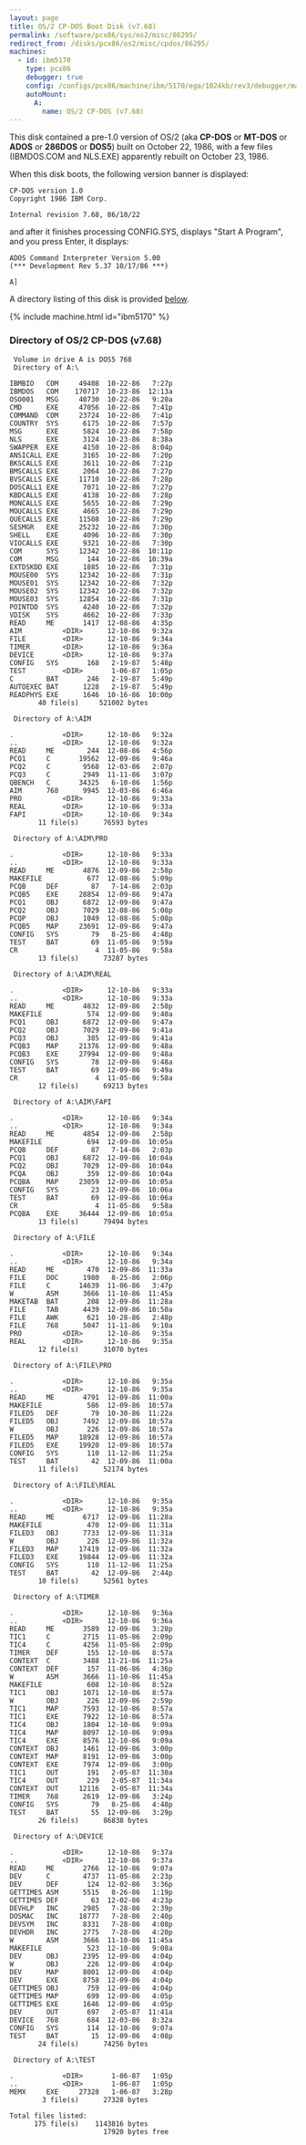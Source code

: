 ```yaml
---
layout: page
title: OS/2 CP-DOS Boot Disk (v7.68)
permalink: /software/pcx86/sys/os2/misc/86295/
redirect_from: /disks/pcx86/os2/misc/cpdos/86295/
machines:
  - id: ibm5170
    type: pcx86
    debugger: true
    config: /configs/pcx86/machine/ibm/5170/ega/1024kb/rev3/debugger/machine.xml
    autoMount:
      A:
        name: OS/2 CP-DOS (v7.68)
---
```


This disk contained a pre-1.0 version of OS/2 (aka **CP-DOS** or **MT-DOS** or **ADOS** or **286DOS** or **DOS5**)
built on October 22, 1986, with a few files (IBMDOS.COM and NLS.EXE) apparently rebuilt on October 23, 1986.

When this disk boots, the following version banner is displayed:

	CP-DOS version 1.0
	Copyright 1986 IBM Corp.
	
	Internal revision 7.68, 86/10/22

and after it finishes processing CONFIG.SYS, displays "Start A Program", and you press Enter, it displays:

	ADOS Command Interpreter Version 5.00
	(*** Development Rev 5.37 10/17/86 ***)
	
	A]

A directory listing of this disk is provided [below](#directory-of-os2-cpdos-boot-disk-v768).

{% include machine.html id="ibm5170" %}

### Directory of OS/2 CP-DOS (v7.68)

     Volume in drive A is DOS5 768
     Directory of A:\

    IBMBIO   COM     49408  10-22-86   7:27p
    IBMDOS   COM    170717  10-23-86  12:13a
    OSO001   MSG     40730  10-22-86   9:20a
    CMD      EXE     47056  10-22-86   7:41p
    COMMAND  COM     23724  10-22-86   7:41p
    COUNTRY  SYS      6175  10-22-86   7:57p
    MSG      EXE      5824  10-22-86   7:58p
    NLS      EXE      3124  10-23-86   8:38a
    SWAPPER  EXE      4150  10-22-86   8:04p
    ANSICALL EXE      3165  10-22-86   7:20p
    BKSCALLS EXE      3611  10-22-86   7:21p
    BMSCALLS EXE      2064  10-22-86   7:27p
    BVSCALLS EXE     11710  10-22-86   7:28p
    DOSCALL1 EXE      7071  10-22-86   7:27p
    KBDCALLS EXE      4138  10-22-86   7:28p
    MONCALLS EXE      5655  10-22-86   7:29p
    MOUCALLS EXE      4665  10-22-86   7:29p
    QUECALLS EXE     11508  10-22-86   7:29p
    SESMGR   EXE     25232  10-22-86   7:30p
    SHELL    EXE      4096  10-22-86   7:30p
    VIOCALLS EXE      9321  10-22-86   7:30p
    COM      SYS     12342  10-22-86  10:11p
    COM      MSG       144  10-22-86  10:39a
    EXTDSKDD EXE      1885  10-22-86   7:31p
    MOUSE00  SYS     12342  10-22-86   7:31p
    MOUSE01  SYS     12342  10-22-86   7:32p
    MOUSE02  SYS     12342  10-22-86   7:32p
    MOUSE03  SYS     12854  10-22-86   7:31p
    POINTDD  SYS      4240  10-22-86   7:32p
    VDISK    SYS      4662  10-22-86   7:33p
    READ     ME       1417  12-08-86   4:35p
    AIM          <DIR>      12-10-86   9:32a
    FILE         <DIR>      12-10-86   9:34a
    TIMER        <DIR>      12-10-86   9:36a
    DEVICE       <DIR>      12-10-86   9:37a
    CONFIG   SYS       168   2-19-87   5:48p
    TEST         <DIR>       1-06-87   1:05p
    C        BAT       246   2-19-87   5:49p
    AUTOEXEC BAT      1228   2-19-87   5:49p
    READPHYS EXE      1646  10-16-86  10:00p
           40 file(s)     521002 bytes

     Directory of A:\AIM

    .            <DIR>      12-10-86   9:32a
    ..           <DIR>      12-10-86   9:32a
    READ     ME        244  12-08-86   4:56p
    PCQ1     C       19562  12-09-86   9:46a
    PCQ2     C        9568  12-03-86   2:07p
    PCQ3     C        2949  11-11-86   3:07p
    QBENCH   C       34325   6-10-86   1:56p
    AIM      768      9945  12-03-86   6:46a
    PRO          <DIR>      12-10-86   9:33a
    REAL         <DIR>      12-10-86   9:33a
    FAPI         <DIR>      12-10-86   9:34a
           11 file(s)      76593 bytes

     Directory of A:\AIM\PRO

    .            <DIR>      12-10-86   9:33a
    ..           <DIR>      12-10-86   9:33a
    READ     ME       4876  12-09-86   2:58p
    MAKEFILE           677  12-08-86   5:09p
    PCQB     DEF        87   7-14-86   2:03p
    PCQB5    EXE     28854  12-09-86   9:47a
    PCQ1     OBJ      6872  12-09-86   9:47a
    PCQ2     OBJ      7029  12-08-86   5:08p
    PCQP     OBJ      1049  12-08-86   5:08p
    PCQB5    MAP     23691  12-09-86   9:47a
    CONFIG   SYS        79   8-25-86   4:48p
    TEST     BAT        69  11-05-86   9:59a
    CR                   4  11-05-86   9:58a
           13 file(s)      73287 bytes

     Directory of A:\AIM\REAL

    .            <DIR>      12-10-86   9:33a
    ..           <DIR>      12-10-86   9:33a
    READ     ME       4832  12-09-86   2:58p
    MAKEFILE           574  12-09-86   9:40a
    PCQ1     OBJ      6872  12-09-86   9:47a
    PCQ2     OBJ      7029  12-09-86   9:41a
    PCQ3     OBJ       385  12-09-86   9:41a
    PCQB3    MAP     21376  12-09-86   9:48a
    PCQB3    EXE     27994  12-09-86   9:48a
    CONFIG   SYS        78  12-09-86   9:48a
    TEST     BAT        69  12-09-86   9:49a
    CR                   4  11-05-86   9:58a
           12 file(s)      69213 bytes

     Directory of A:\AIM\FAPI

    .            <DIR>      12-10-86   9:34a
    ..           <DIR>      12-10-86   9:34a
    READ     ME       4854  12-09-86   2:58p
    MAKEFILE           694  12-09-86  10:05a
    PCQB     DEF        87   7-14-86   2:03p
    PCQ1     OBJ      6872  12-09-86  10:04a
    PCQ2     OBJ      7029  12-09-86  10:04a
    PCQA     OBJ       359  12-09-86  10:04a
    PCQBA    MAP     23059  12-09-86  10:05a
    CONFIG   SYS        23  12-09-86  10:06a
    TEST     BAT        69  12-09-86  10:06a
    CR                   4  11-05-86   9:58a
    PCQBA    EXE     36444  12-09-86  10:05a
           13 file(s)      79494 bytes

     Directory of A:\FILE

    .            <DIR>      12-10-86   9:34a
    ..           <DIR>      12-10-86   9:34a
    READ     ME        470  12-09-86  11:33a
    FILE     DOC      1980   8-25-86   2:06p
    FILE     C       14639  11-06-86   3:47p
    W        ASM      3666  11-10-86  11:45a
    MAKETAB  BAT       208  12-09-86  11:28a
    FILE     TAB      4439  12-09-86  10:50a
    FILE     AWK       621  10-28-86   2:48p
    FILE     768      5047  11-11-86   9:10a
    PRO          <DIR>      12-10-86   9:35a
    REAL         <DIR>      12-10-86   9:35a
           12 file(s)      31070 bytes

     Directory of A:\FILE\PRO

    .            <DIR>      12-10-86   9:35a
    ..           <DIR>      12-10-86   9:35a
    READ     ME       4791  12-09-86  11:00a
    MAKEFILE           586  12-09-86  10:57a
    FILED5   DEF        79  10-30-86  11:22a
    FILED5   OBJ      7492  12-09-86  10:57a
    W        OBJ       226  12-09-86  10:57a
    FILED5   MAP     18928  12-09-86  10:57a
    FILED5   EXE     19920  12-09-86  10:57a
    CONFIG   SYS       110  11-12-86  11:25a
    TEST     BAT        42  12-09-86  11:00a
           11 file(s)      52174 bytes

     Directory of A:\FILE\REAL

    .            <DIR>      12-10-86   9:35a
    ..           <DIR>      12-10-86   9:35a
    READ     ME       6717  12-09-86  11:28a
    MAKEFILE           470  12-09-86  11:31a
    FILED3   OBJ      7733  12-09-86  11:31a
    W        OBJ       226  12-09-86  11:32a
    FILED3   MAP     17419  12-09-86  11:32a
    FILED3   EXE     19844  12-09-86  11:32a
    CONFIG   SYS       110  11-12-86  11:25a
    TEST     BAT        42  12-09-86   2:44p
           10 file(s)      52561 bytes

     Directory of A:\TIMER

    .            <DIR>      12-10-86   9:36a
    ..           <DIR>      12-10-86   9:36a
    READ     ME       3589  12-09-86   3:28p
    TIC1     C        2715  11-05-86   2:09p
    TIC4     C        4256  11-05-86   2:09p
    TIMER    DEF       155  12-10-86   8:57a
    CONTEXT  C        3488  11-21-86  11:25a
    CONTEXT  DEF       157  11-06-86   4:36p
    W        ASM      3666  11-10-86  11:45a
    MAKEFILE           608  12-10-86   8:52a
    TIC1     OBJ      1071  12-10-86   8:57a
    W        OBJ       226  12-09-86   2:59p
    TIC1     MAP      7593  12-10-86   8:57a
    TIC1     EXE      7922  12-10-86   8:57a
    TIC4     OBJ      1804  12-10-86   9:09a
    TIC4     MAP      8097  12-10-86   9:09a
    TIC4     EXE      8576  12-10-86   9:09a
    CONTEXT  OBJ      1461  12-09-86   3:00p
    CONTEXT  MAP      8191  12-09-86   3:00p
    CONTEXT  EXE      7974  12-09-86   3:00p
    TIC1     OUT       191   2-05-87  11:30a
    TIC4     OUT       229   2-05-87  11:34a
    CONTEXT  OUT     12116   2-05-87  11:34a
    TIMER    768      2619  12-09-86   3:24p
    CONFIG   SYS        79   8-25-86   4:48p
    TEST     BAT        55  12-09-86   3:29p
           26 file(s)      86838 bytes

     Directory of A:\DEVICE

    .            <DIR>      12-10-86   9:37a
    ..           <DIR>      12-10-86   9:37a
    READ     ME       2766  12-10-86   9:07a
    DEV      C        4737  11-05-86   2:23p
    DEV      DEF       124  12-02-86   3:36p
    GETTIMES ASM      5515   8-26-86   1:19p
    GETTIMES DEF        63  12-02-86   4:23p
    DEVHLP   INC      2985   7-28-86   2:39p
    DOSMAC   INC     18777   7-28-86   2:40p
    DEVSYM   INC      8331   7-28-86   4:08p
    DEVHDR   INC      2775   7-28-86   4:20p
    W        ASM      3666  11-10-86  11:45a
    MAKEFILE           523  12-10-86   9:08a
    DEV      OBJ      2395  12-09-86   4:04p
    W        OBJ       226  12-09-86   4:04p
    DEV      MAP      8001  12-09-86   4:04p
    DEV      EXE      8758  12-09-86   4:04p
    GETTIMES OBJ       759  12-09-86   4:04p
    GETTIMES MAP       699  12-09-86   4:05p
    GETTIMES EXE      1646  12-09-86   4:05p
    DEV      OUT       697   2-05-87  11:41a
    DEVICE   768       684  12-03-86   8:32a
    CONFIG   SYS       114  12-10-86   9:07a
    TEST     BAT        15  12-09-86   4:08p
           24 file(s)      74256 bytes

     Directory of A:\TEST

    .            <DIR>       1-06-87   1:05p
    ..           <DIR>       1-06-87   1:05p
    MEMX     EXE     27328   1-06-87   3:28p
            3 file(s)      27328 bytes

    Total files listed:
          175 file(s)    1143816 bytes
                           17920 bytes free
